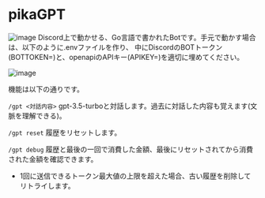 # pikaGPT
![image](https://user-images.githubusercontent.com/17543997/228567135-28adf1f7-fb75-4b00-9025-fe8f6a77af89.png)
Discord上で動かせる、Go言語で書かれたBotです。手元で動かす場合は、以下のように.envファイルを作り、
中にDiscordのBOTトークン(BOTTOKEN=)と、openapiのAPIキー(APIKEY=)を適切に埋めてください。

![image](https://user-images.githubusercontent.com/17543997/228567438-b0185853-cfe3-4479-b75a-afba10fba272.png)

機能は以下の通りです。

`/gpt <対話内容>` gpt-3.5-turboと対話します。過去に対話した内容も覚えます(文脈を理解できる)。

`/gpt reset` 履歴をリセットします。

`/gpt debug` 履歴と最後の一回で消費した金額、最後にリセットされてから消費された金額を確認できます。

- 1回に送信できるトークン最大値の上限を超えた場合、古い履歴を削除してリトライします。
